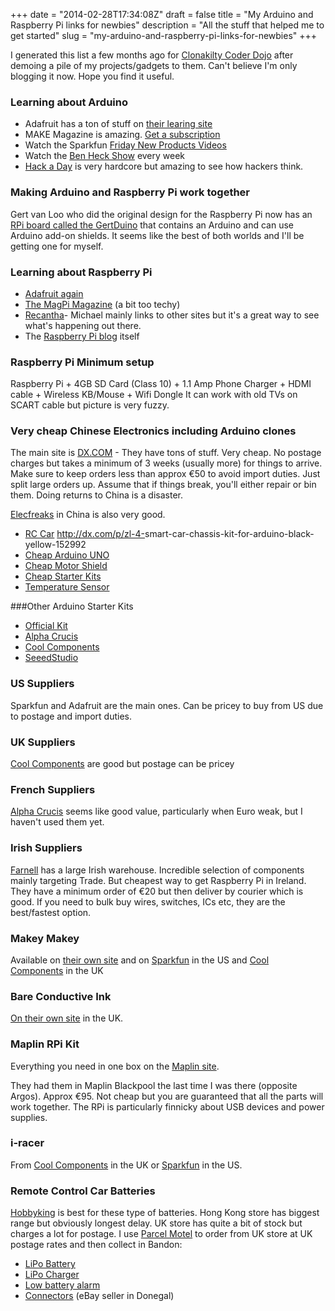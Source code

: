 +++
date = "2014-02-28T17:34:08Z"
draft = false
title = "My Arduino and Raspberry Pi links for newbies"
description = "All the stuff that helped me to get started"
slug = "my-arduino-and-raspberry-pi-links-for-newbies"
+++

I generated this list a few months ago for [Clonakilty Coder Dojo](http://coderdojowestcork.wordpress.com/) after demoing a pile of my projects/gadgets to them. Can't believe I'm only blogging it now. Hope you find it useful.

### Learning about Arduino
* Adafruit has a ton of stuff on [their learing site](http://learn.adafruit.com/category/learn-arduino)
* MAKE Magazine is amazing. [Get a subscription](http://makezine.com/)
* Watch the Sparkfun [Friday New Products Videos](https://www.sparkfun.com/news/1141) 
* Watch the [Ben Heck Show](http://revision3.com/tbhs) every week
* [Hack a Day](http://hackaday.com/) is very hardcore but amazing to see how hackers think.

### Making Arduino and Raspberry Pi work together
Gert van Loo who did the original design for the Raspberry Pi now has an [RPi board called the GertDuino](http://www.element14.com/community/docs/DOC-64326) that contains an Arduino and can use Arduino add-on shields. It seems like the best of both worlds and I'll be getting one for myself.

### Learning about Raspberry Pi
* [Adafruit again](http://learn.adafruit.com/category/raspberry-pi)
* [The MagPi Magazine](http://www.themagpi.com/) (a bit too techy)
* [Recantha](http://www.recantha.co.uk/blog/)- Michael mainly links to other sites but it's a great way to see what's happening out there.
* The [Raspberry Pi blog](http://www.raspberrypi.org/) itself

### Raspberry Pi Minimum setup
Raspberry Pi + 4GB SD Card (Class 10) + 1.1 Amp Phone Charger + HDMI cable + Wireless KB/Mouse + Wifi Dongle
It can work with old TVs on SCART cable but picture is very fuzzy.


### Very cheap Chinese Electronics including Arduino clones
The main site is [DX.COM](http://dx.com/) - They have tons of stuff. Very cheap. No postage charges but takes a minimum of 3 weeks (usually more) for things to arrive. Make sure to keep orders less than approx €50 to avoid import duties. Just split large orders up. Assume that if things break, you'll either repair or bin them. Doing returns to China is a disaster.

[Elecfreaks](http://www.elecfreaks.com/) in China is also very good.

* [RC Car]() <a href="http://dx.com/p/zl-4-smart-car-chassis-kit-for-arduino-black-yellow-152992" target="_blank">http://dx.com/p/zl-4-<wbr />smart-car-chassis-kit-for-ardu<wbr />ino-black-yellow-152992</a>
* [Cheap Arduino UNO](http://dx.com/p/diy-funduino-uno-r3-development-board-microcontroller-w-usb-cable-240588)
* [Cheap Motor Shield](http://dx.com/p/arduino-compatible-2-channel-relay-shield-module-138600)
* [Cheap Starter Kits](http://dx.com/s/arduino+starter+kit)
* [Temperature Sensor](http://dx.com/p/arduino-digital-temperature-humidity-sensor-module-121350)

###Other Arduino Starter Kits
* [Official Kit](http://store.arduino.cc/eu/index.php?main_page=product_info&amp;cPath=2&amp;products_id=185)
* [Alpha Crucis](http://www.alpha-crucis.com/en/intermediaires/4082-arduino-starter-kit-370038669007.html)
* [Cool Components](http://www.coolcomponents.co.uk/catalog/arduino-starter-p-596.html)
* [SeeedStudio](http://www.seeedstudio.com/depot/ardx-the-starter-kit-for-arduino-p-1153.html?cPath=138)

### US Suppliers
Sparkfun and Adafruit are the main ones. Can be pricey to buy from US due to postage and import duties.

### UK Suppliers
[Cool Components](http://www.coolcomponents.co.uk) are good but postage can be pricey

### French Suppliers
[Alpha Crucis](http://www.alpha-crucis.com/en/intermediaires/4082-arduino-starter-kit-370038669007.html) seems like good value, particularly when Euro weak, but I haven't used them yet.

### Irish Suppliers
[Farnell](http://ie.farnell.com/) has a large Irish warehouse. Incredible selection of components mainly targeting Trade. But cheapest way to get Raspberry Pi in Ireland. They have a minimum order of €20 but then deliver by courier which is good. If you need to bulk buy wires, switches, ICs etc, they are the best/fastest option.


### Makey Makey
Available on [their own site](http://www.makeymakey.com/) and on [Sparkfun](https://www.sparkfun.com/products/11511) in the US and [Cool Components](http://www.coolcomponents.co.uk/catalog/makey-makey-standard-p-1091.html) in the UK

### Bare Conductive Ink
[On their own site](http://www.bareconductive.com/) in the UK.

### Maplin RPi Kit
Everything you need in one box on the [Maplin site](http://www.maplin.co.uk/raspberry-pi-board-and-starter-kit-652805).

They had them in Maplin Blackpool the last time I was there (opposite Argos). Approx €95. Not cheap but you are guaranteed that all the parts will work together. The RPi is particularly finnicky about USB devices and power supplies.

### i-racer
From [Cool Components](http://www.coolcomponents.co.uk/catalog/racer-p-993.html) in the UK or [Sparkfun](https://www.sparkfun.com/products/11162) in the US.


### Remote Control Car Batteries
[Hobbyking](http://www.hobbyking.com/) is best for these type of batteries. Hong Kong store has biggest range but obviously longest delay. UK store has quite a bit of stock but charges a lot for postage. I use [Parcel Motel](http://www.parcelmotel.com/) to order from UK store at UK postage rates and then collect in Bandon:

* [LiPo Battery](http://www.hobbyking.com/hobbyking/store/__26653__Turnigy_nano_tech_2200mah_2S_35_70C_Lipo_Pack_UK_Warehouse_.html) 
* [LiPo Charger](http://www.hobbyking.com/hobbyking/store/__26010__HobbyKing_E4_Balance_Charger_UK_Warehouse_.html)
* [Low battery alarm](http://www.hobbyking.com/hobbyking/store/__22749__On_Board_Lipoly_Low_Voltage_Alarm_2s_3s.html)
* [Connectors](http://www.ebay.co.uk/itm/Nylon-XT60-Connectors-5-Pairs-HeatShrink-Male-female-GENUINE-/230932287734?ssPageName=ADME:L:OC:IE:3160) (eBay seller in Donegal)
